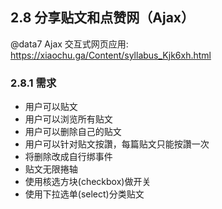 ## 2.8 分享贴文和点赞网（Ajax）
@data7 Ajax 交互式网页应用: <https://xiaochu.ga/Content/syllabus_Kjk6xh.html>
### 2.8.1 需求
* 用户可以贴文
* 用户可以浏览所有贴文
* 用户可以删除自己的贴文
* 用户可以针对贴文按讚，每篇贴文只能按讚一次
* 将删除改成自行绑事件
* 贴文无限捲轴
* 使用核选方块(checkbox)做开关
* 使用下拉选单(select)分类贴文
